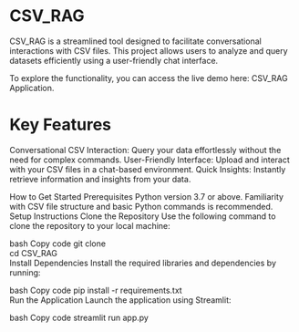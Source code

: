 # CSV_RAG
CSV_RAG is a streamlined tool designed to facilitate conversational interactions with CSV files. This project allows users to analyze and query datasets efficiently using a user-friendly chat interface.

To explore the functionality, you can access the live demo here: CSV_RAG Application.

# Key Features
Conversational CSV Interaction: Query your data effortlessly without the need for complex commands.
User-Friendly Interface: Upload and interact with your CSV files in a chat-based environment.
Quick Insights: Instantly retrieve information and insights from your data.

How to Get Started
Prerequisites
Python version 3.7 or above.
Familiarity with CSV file structure and basic Python commands is recommended.
Setup Instructions
Clone the Repository
Use the following command to clone the repository to your local machine:

bash
Copy code
git clone <repository-link>  
cd CSV_RAG  
Install Dependencies
Install the required libraries and dependencies by running:

bash
Copy code
pip install -r requirements.txt  
Run the Application
Launch the application using Streamlit:

bash
Copy code
streamlit run app.py  
